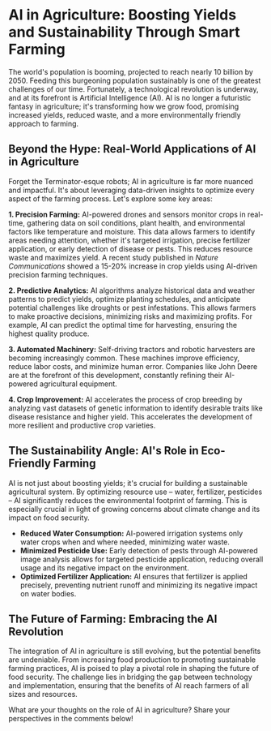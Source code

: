 # AI in Agriculture: Boosting Yields and Sustainability Through Smart Farming

The world's population is booming, projected to reach nearly 10 billion by 2050.  Feeding this burgeoning population sustainably is one of the greatest challenges of our time.  Fortunately, a technological revolution is underway, and at its forefront is Artificial Intelligence (AI).  AI is no longer a futuristic fantasy in agriculture; it's transforming how we grow food, promising increased yields, reduced waste, and a more environmentally friendly approach to farming.

## Beyond the Hype: Real-World Applications of AI in Agriculture

Forget the Terminator-esque robots; AI in agriculture is far more nuanced and impactful.  It's about leveraging data-driven insights to optimize every aspect of the farming process.  Let's explore some key areas:

**1. Precision Farming:**  AI-powered drones and sensors monitor crops in real-time, gathering data on soil conditions, plant health, and environmental factors like temperature and moisture. This data allows farmers to identify areas needing attention, whether it's targeted irrigation, precise fertilizer application, or early detection of disease or pests.  This reduces resource waste and maximizes yield. A recent study published in *Nature Communications* showed a 15-20% increase in crop yields using AI-driven precision farming techniques.

**2. Predictive Analytics:** AI algorithms analyze historical data and weather patterns to predict yields, optimize planting schedules, and anticipate potential challenges like droughts or pest infestations. This allows farmers to make proactive decisions, minimizing risks and maximizing profits. For example, AI can predict the optimal time for harvesting, ensuring the highest quality produce.

**3. Automated Machinery:**  Self-driving tractors and robotic harvesters are becoming increasingly common. These machines improve efficiency, reduce labor costs, and minimize human error.  Companies like John Deere are at the forefront of this development, constantly refining their AI-powered agricultural equipment.

**4. Crop Improvement:** AI accelerates the process of crop breeding by analyzing vast datasets of genetic information to identify desirable traits like disease resistance and higher yield. This accelerates the development of more resilient and productive crop varieties.


## The Sustainability Angle: AI's Role in Eco-Friendly Farming

AI is not just about boosting yields; it's crucial for building a sustainable agricultural system. By optimizing resource use – water, fertilizer, pesticides – AI significantly reduces the environmental footprint of farming. This is especially crucial in light of growing concerns about climate change and its impact on food security.

* **Reduced Water Consumption:** AI-powered irrigation systems only water crops when and where needed, minimizing water waste.
* **Minimized Pesticide Use:**  Early detection of pests through AI-powered image analysis allows for targeted pesticide application, reducing overall usage and its negative impact on the environment.
* **Optimized Fertilizer Application:** AI ensures that fertilizer is applied precisely, preventing nutrient runoff and minimizing its negative impact on water bodies.


## The Future of Farming: Embracing the AI Revolution

The integration of AI in agriculture is still evolving, but the potential benefits are undeniable.  From increasing food production to promoting sustainable farming practices, AI is poised to play a pivotal role in shaping the future of food security.  The challenge lies in bridging the gap between technology and implementation, ensuring that the benefits of AI reach farmers of all sizes and resources.

What are your thoughts on the role of AI in agriculture? Share your perspectives in the comments below!

